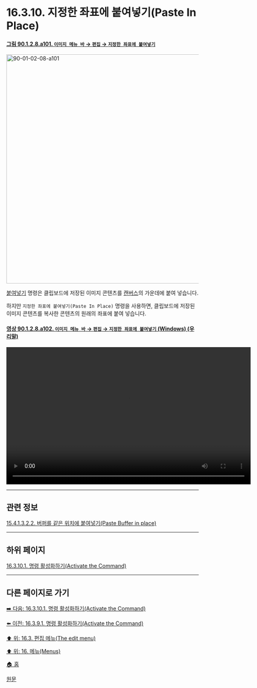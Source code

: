 # 16.3.10. 지정한 좌표에 붙여넣기(Paste In Place)

<a id="90-01-02-08-a101"></a>

#### [그림 90.1.2.8.a101. `이미지 메뉴 바` → `편집` → `지정한 좌표에 붙여넣기`](./90-01-02-08-paste_in_place.md#90-01-02-08-a101)
<img width="980" height="601" alt="90-01-02-08-a101" src="https://github.com/user-attachments/assets/e24ce957-c150-4756-9832-3f29cf2569f8" />

[붙여넣기](./16-03-08-00-paste.md) 명령은 클립보드에 저장된 이미지 콘텐츠를 [캔버스](./19-glossaryx-canvas.md)의 가운데에 붙여 넣습니다.

하지만 `지정한 좌표에 붙여넣기(Paste In Place)` 명령을 사용하면, 클립보드에 저장된 이미지 콘텐츠를 복사한 콘텐츠의 원래의 좌표에 붙여 넣습니다.

<a id="90-01-02-08-a102"></a>

#### [영상 90.1.2.8.a102. `이미지 메뉴 바` → `편집` → `지정한 좌표에 붙여넣기` (Windows) (우리말)](./90-01-02-08-paste_in_place.md#90-01-02-08-a102)
<video controls="controls" width="640" height="360" src="https://github.com/user-attachments/assets/caa37444-3d56-485c-8d68-837ad3788e7a"></video>

***

## 관련 정보

[15.4.1.3.2.2. 버퍼를 같은 위치에 붙여넣기(Paste Buffer in place)](./15-04-01-03-02-02-paste_buffer_in_place.md)

***

## 하위 페이지

[16.3.10.1. 명령 활성화하기(Activate the Command)](./16-03-10-01-activate_the_command.md)

***

## 다른 페이지로 가기

[➡️ 다음: 16.3.10.1. 명령 활성화하기(Activate the Command)](./16-03-10-01-activate_the_command.md)

[⬅️ 이전: 16.3.9.1. 명령 활성화하기(Activate the Command)](./16-03-09-01-activate_the_command.md)

[⬆️ 위: 16.3. 편집 메뉴(The edit menu)](./16-03-00-the-edit-menu.md)

[⬆️ 위: 16. 메뉴(Menus)](./16-00-menus.md)

[🏠 홈](./00-home.md)

[원문](https://docs.gimp.org/2.10/ko/gimp-edit-paste-in-place.html)